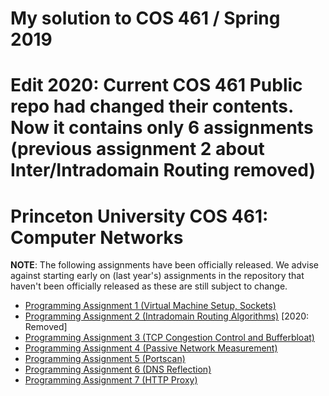
# My solution to COS 461 / Spring 2019 


# Edit 2020: Current COS 461 Public repo had changed their contents. Now it contains only 6 assignments (previous assignment 2 about Inter/Intradomain Routing removed)

# Princeton University COS 461: Computer Networks

**NOTE**: The following assignments have been officially released. We advise against starting early on (last year's) assignments in the repository that haven't been officially released as these are still subject to change.

* [Programming Assignment 1 (Virtual Machine Setup, Sockets)](https://github.com/PrincetonUniversity/COS461-Public/tree/master/assignments/assignment1)
* [Programming Assignment 2 (Intradomain Routing Algorithms)](https://github.com/PrincetonUniversity/COS461-Public/tree/master/assignments/assignment2) [2020: Removed]
* [Programming Assignment 3 (TCP Congestion Control and Bufferbloat)](https://github.com/PrincetonUniversity/COS461-Public/tree/master/assignments/assignment3)
* [Programming Assignment 4 (Passive Network Measurement)](https://github.com/PrincetonUniversity/COS461-Public/tree/master/assignments/assignment4)
* [Programming Assignment 5 (Portscan)](https://github.com/PrincetonUniversity/COS461-Public/tree/master/assignments/assignment5)
* [Programming Assignment 6 (DNS Reflection)](https://github.com/PrincetonUniversity/COS461-Public/tree/master/assignments/assignment6)
* [Programming Assignment 7 (HTTP Proxy)](https://github.com/PrincetonUniversity/COS461-Public/tree/master/assignments/assignment7)
